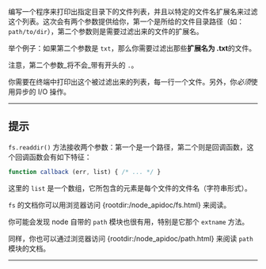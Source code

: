 编写一个程序来打印出指定目录下的文件列表，并且以特定的文件名扩展名来过滤这个列表。这次会有两个参数提供给你，第一个是所给的文件目录路径（如：`path/to/dir`），第二个参数则是需要过滤出来的文件的扩展名。

举个例子：如果第二个参数是 `txt`，那么你需要过滤出那些**扩展名为 .txt**的文件。

注意，第二个参数_将不会_带有开头的 `.`。

你需要在终端中打印出这个被过滤出来的列表，每一行一个文件。另外，你*必须*使用异步的 I/O 操作。

----------------------------------------------------------------------
## 提示

`fs.readdir()` 方法接收两个参数：第一个是一个路径，第二个则是回调函数，这个回调函数会有如下特征：

```js
function callback (err, list) { /* ... */ }
```

这里的 `list` 是一个数组，它所包含的元素是每个文件的文件名（字符串形式）。

`fs` 的文档你可以用浏览器访问 {rootdir:/node_apidoc/fs.html} 来阅读。

你可能会发现 node 自带的 `path` 模块也很有用，特别是它那个 `extname` 方法。

同样，你也可以通过浏览器访问 {rootdir:/node_apidoc/path.html} 来阅读 `path` 模块的文档。

----------------------------------------------------------------------
